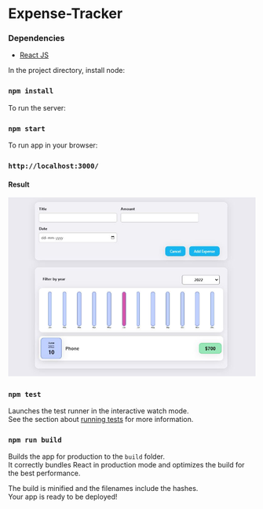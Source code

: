 # Expense-Tracker

### Dependencies

<ul>
    <li> 
        <a href="https://reactjs.org/" >React JS</a>
    </li>
</ul>

In the project directory, install node:

### `npm install`

To run the server:

### `npm start`

To run app in your browser:

### `http://localhost:3000/`

#### Result

![Expense Tracker](ExpenseTracker.JPG)


### `npm test`

Launches the test runner in the interactive watch mode.\
See the section about [running tests](https://facebook.github.io/create-react-app/docs/running-tests) for more information.

### `npm run build`

Builds the app for production to the `build` folder.\
It correctly bundles React in production mode and optimizes the build for the best performance.

The build is minified and the filenames include the hashes.\
Your app is ready to be deployed!
